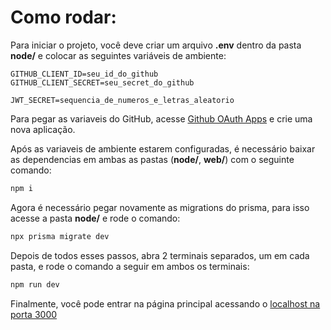 # Como rodar:

Para iniciar o projeto, você deve criar um arquivo **.env** dentro da pasta **node/** e colocar as seguintes variáveis de ambiente:

```env
GITHUB_CLIENT_ID=seu_id_do_github
GITHUB_CLIENT_SECRET=seu_secret_do_github

JWT_SECRET=sequencia_de_numeros_e_letras_aleatorio
```

Para pegar as variaveis do GitHub, acesse [Github OAuth Apps](https://github.com/settings/developers) e crie uma nova aplicação.

Após as variaveis de ambiente estarem configuradas, é necessário baixar as dependencias em ambas as pastas (**node/**, **web/**) com o seguinte comando:

```bash
npm i
```

Agora é necessário pegar novamente as migrations do prisma, para isso acesse a pasta **node/** e rode o comando:

```bash
npx prisma migrate dev
```

Depois de todos esses passos, abra 2 terminais separados, um em cada pasta, e rode o comando a seguir em ambos os terminais:

```bash
npm run dev
```

Finalmente, você pode entrar na página principal acessando o [localhost na porta 3000](http://localhost:3000)
